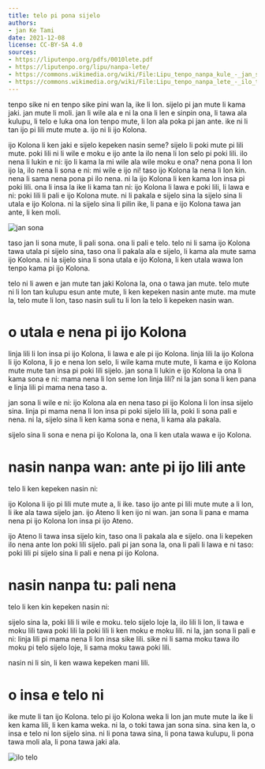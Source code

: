 ```yaml
---
title: telo pi pona sijelo
authors:
- jan Ke Tami
date: 2021-12-08
license: CC-BY-SA 4.0
sources:
- https://liputenpo.org/pdfs/0010lete.pdf
- https://liputenpo.org/lipu/nanpa-lete/
- https://commons.wikimedia.org/wiki/File:Lipu_tenpo_nanpa_kule_-_jan_sona.png
- https://commons.wikimedia.org/wiki/File:Lipu_tenpo_nanpa_lete_-_ilo_telo.png
---
```


tenpo sike ni en tenpo sike pini wan la, ike li lon. sijelo pi jan mute li kama jaki. jan mute li moli. jan li wile ala e ni la ona li len e sinpin ona, li tawa ala kulupu, li telo e luka ona lon tenpo mute, li lon ala poka pi jan ante. ike ni li tan ijo pi lili mute mute a. ijo ni li ijo Kolona.

ijo Kolona li ken jaki e sijelo kepeken nasin seme? sijelo li poki mute pi lili mute. poki lili ni li wile e moku e ijo ante la ilo nena li lon selo pi poki lili. ilo nena li lukin e ni: ijo li kama la mi wile ala wile moku e ona? nena pona li lon ijo la, ilo nena li sona e ni: mi wile e ijo ni! taso ijo Kolona la nena li lon kin. nena li sama nena pona pi ilo nena. ni la ijo Kolona li ken kama lon insa pi poki lili. ona li insa la ike li kama tan ni: ijo Kolona li lawa e poki lili, li lawa e ni: poki lili li pali e ijo Kolona mute. ni li pakala e sijelo sina la sijelo sina li utala e ijo Kolona. ni la sijelo sina li pilin ike, li pana e ijo Kolona tawa jan ante, li ken moli.

![jan sona](https://upload.wikimedia.org/wikipedia/commons/8/82/Lipu_tenpo_nanpa_kule_-_jan_sona.png)

taso jan li sona mute, li pali sona. ona li pali e telo. telo ni li sama ijo Kolona tawa utala pi sijelo sina, taso ona li pakala ala e sijelo, li kama ala mute sama ijo Kolona. ni la sijelo sina li sona utala e ijo Kolona, li ken utala wawa lon tenpo kama pi ijo Kolona.

telo ni li awen e jan mute tan jaki Kolona la, ona o tawa jan mute. telo mute ni li lon tan kulupu esun ante mute, li ken kepeken nasin ante mute. ma mute la, telo mute li lon, taso nasin suli tu li lon la telo li kepeken nasin wan.

# o utala e nena pi ijo Kolona

linja lili li lon insa pi ijo Kolona, li lawa e ale pi ijo Kolona. linja lili la ijo Kolona li ijo Kolona, li jo e nena lon selo, li wile kama mute mute, li kama e ijo Kolona mute mute tan insa pi poki lili sijelo. jan sona li lukin e ijo Kolona la ona li kama sona e ni: mama nena li lon seme lon linja lili? ni la jan sona li ken pana e linja lili pi mama nena taso a.

jan sona li wile e ni: ijo Kolona ala en nena taso pi ijo Kolona li lon insa sijelo sina. linja pi mama nena li lon insa pi poki sijelo lili la, poki li sona pali e nena. ni la, sijelo sina li ken kama sona e nena, li kama ala pakala.

sijelo sina li sona e nena pi ijo Kolona la, ona li ken utala wawa e ijo Kolona.

# nasin nanpa wan: ante pi ijo lili ante

telo li ken kepeken nasin ni:

ijo Kolona li ijo pi lili mute mute a, li ike. taso ijo ante pi lili mute mute a li lon, li ike ala tawa sijelo jan. ijo Ateno li ken ijo ni wan. jan sona li pana e mama nena pi ijo Kolona lon insa pi ijo Ateno.

ijo Ateno li tawa insa sijelo kin, taso ona li pakala ala e sijelo. ona li kepeken ilo nena ante lon poki lili sijelo. pali pi jan sona la, ona li pali li lawa e ni taso: poki lili pi sijelo sina li pali e nena pi ijo Kolona.

# nasin nanpa tu: pali nena

telo li ken kin kepeken nasin ni:

sijelo sina la, poki lili li wile e moku. telo sijelo loje la, ilo lili li lon, li tawa e moku lili tawa poki lili la poki lili li ken moku e moku lili. ni la, jan sona li pali e ni: linja lili pi mama nena li lon insa sike lili. sike ni li sama moku tawa ilo moku pi telo sijelo loje, li sama moku tawa poki lili.

nasin ni li sin, li ken wawa kepeken mani lili.

# o insa e telo ni

ike mute li tan ijo Kolona. telo pi ijo Kolona weka li lon jan mute mute la ike li ken kama lili, li ken kama weka. ni la, o toki tawa jan sona sina. sina ken la, o insa e telo ni lon sijelo sina. ni li pona tawa sina, li pona tawa kulupu, li pona tawa moli ala, li pona tawa jaki ala.

![ilo telo](https://upload.wikimedia.org/wikipedia/commons/a/ae/Lipu_tenpo_nanpa_lete_-_ilo_telo.png)